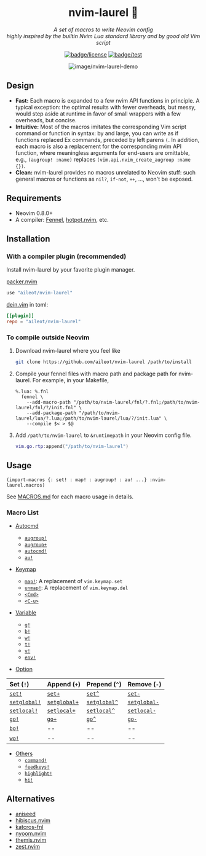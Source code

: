 <div align="center">

# nvim-laurel 🌿

_A set of macros to write Neovim config_\
_highly inspired by the builtin Nvim Lua standard library and by good old Vim
script_

[![badge/license]][path/to/license]
[![badge/test]][workflow/test]

![image/nvim-laurel-demo]

[badge/test]: https://github.com/aileot/nvim-laurel/actions/workflows/test.yml/badge.svg?style=flat-square
[badge/license]: https://img.shields.io/badge/License-MIT-blue.svg?style=flat-square
[workflow/test]: https://github.com/aileot/nvim-laurel/actions/workflows/test.yml
[path/to/license]: ./LICENSE
[image/nvim-laurel-demo]: https://user-images.githubusercontent.com/46470475/207041810-4d0afa5e-f9cc-4878-86f2-e607cff20601.png

</div>

## Design

- **Fast:** Each macro is expanded to a few nvim API functions in principle. A
  typical exception: the optimal results with fewer overheads, but messy, would
  step aside at runtime in favor of small wrappers with a few overheads, but
  concise.
- **Intuitive:** Most of the macros imitates the corresponding Vim script
  command or function in syntax: by and large, you can write as if functions
  replaced Ex commands, preceded by left parens `(`. In addition, each macro is
  also a replacement for the corresponding nvim API function, where meaningless
  arguments for end-users are omittable, e.g., `(augroup! :name)` replaces
  `(vim.api.nvim_create_augroup :name {})`.
- **Clean:** nvim-laurel provides no macros unrelated to Neovim stuff: such
  general macros or functions as `nil?`, `if-not`, `++`, ..., won't be exposed.

## Requirements

- Neovim 0.8.0+
- A compiler: [Fennel][Fennel], [hotpot.nvim][hotpot.nvim], etc.

## Installation

### With a compiler plugin (recommended)

Install nvim-laurel by your favorite plugin manager.

[packer.nvim](https://github.com/wbthomason/packer.nvim)

```lua
use "aileot/nvim-laurel"
```

[dein.vim](https://github.com/Shougo/dein.vim) in toml:

```toml
[[plugin]]
repo = "aileot/nvim-laurel"
```

### To compile outside Neovim

1. Download nvim-laurel where you feel like

   ```sh
   git clone https://github.com/aileot/nvim-laurel /path/to/install
   ```

2. Compile your fennel files with macro path and package path for nvim-laurel.
   For example, in your Makefile,

   ```make
   %.lua: %.fnl
     fennel \
       --add-macro-path "/path/to/nvim-laurel/fnl/?.fnl;/path/to/nvim-laurel/fnl/?/init.fnl" \
       --add-package-path "/path/to/nvim-laurel/lua/?.lua;/path/to/nvim-laurel/lua/?/init.lua" \
       --compile $< > $@
   ```

3. Add `/path/to/nvim-laurel` to `&runtimepath` in your Neovim config file.

   ```lua
   vim.go.rtp:append("/path/to/nvim-laurel")
   ```

## Usage

```fennel
(import-macros {: set! : map! : augroup! : au! ...} :nvim-laurel.macros)
```

See [MACROS.md](./doc/MACROS.md) for each macro usage in details.

### Macro List

- [Autocmd](./doc/MACROS.md#Autocmd)
  - [`augroup!`](./doc/MACROS.md#augroup)
  - [`augroup+`](./doc/MACROS.md#augroup-1)
  - [`autocmd!`](./doc/MACROS.md#autocmd)
  - [`au!`](./doc/MACROS.md#au)

- [Keymap](./doc/MACROS.md#Keymap)
  - [`map!`](./doc/MACROS.md#map): A replacement of `vim.keymap.set`
  - [`unmap!`](./doc/MACROS.md#unmap): A replacement of `vim.keymap.del`
  - [`<Cmd>`](./doc/MACROS.md#Cmd)
  - [`<C-u>`](./doc/MACROS.md#C-u)

- [Variable](./doc/MACROS.md#Variable)
  - [`g!`](./doc/MACROS.md#g)
  - [`b!`](./doc/MACROS.md#b)
  - [`w!`](./doc/MACROS.md#w)
  - [`t!`](./doc/MACROS.md#t)
  - [`v!`](./doc/MACROS.md#v)
  - [`env!`](./doc/MACROS.md#env)

- [Option](./doc/MACROS.md#Option)

| Set (`!`)                 | Append (`+`)              | Prepend (`^`)             | Remove (`-`)              |
| :------------------------ | :------------------------ | :------------------------ | :------------------------ |
| [`set!`][set]             | [`set+`][set]             | [`set^`][set]             | [`set-`][set]             |
| [`setglobal!`][setglobal] | [`setglobal+`][setglobal] | [`setglobal^`][setglobal] | [`setglobal-`][setglobal] |
| [`setlocal!`][setlocal]   | [`setlocal+`][setlocal]   | [`setlocal^`][setlocal]   | [`setlocal-`][setlocal]   |
| [`go!`][go]               | [`go+`][go]               | [`go^`][go]               | [`go-`][go]               |
| [`bo!`][bo]               | --                        | --                        | --                        |
| [`wo!`][wo]               | --                        | --                        | --                        |

- [Others](./doc/MACROS.md#Others)
  - [`command!`](./doc/MACROS.md#command)
  - [`feedkeys!`](./doc/MACROS.md#feedkeys)
  - [`highlight!`](./doc/MACROS.md#highlight)
  - [`hi!`](./doc/MACROS.md#hi)

## Alternatives

- [aniseed](https://github.com/Olical/aniseed)
- [hibiscus.nvim](https://github.com/udayvir-singh/hibiscus.nvim)
- [katcros-fnl](https://github.com/katawful/katcros-fnl)
- [nyoom.nvim](https://github.com/shaunsingh/nyoom.nvim)
- [themis.nvim](https://github.com/datwaft/themis.nvim)
- [zest.nvim](https://github.com/tsbohc/zest.nvim)

[Fennel]: https://github.com/bakpakin/Fennel
[hotpot.nvim]: https://github.com/rktjmp/hotpot.nvim
[set]: ./doc/MACROS.md#setsetsetset-
[setglobal]: ./doc/MACROS.md#setglobalsetglobalsetglobalsetglobal-
[setlocal]: ./doc/MACROS.md#setlocalsetlocalsetlocalsetlocal-
[go]: ./doc/MACROS.md#gogogogo-
[wo]: ./doc/MACROS.md#wo
[bo]: ./doc/MACROS.md#bo
